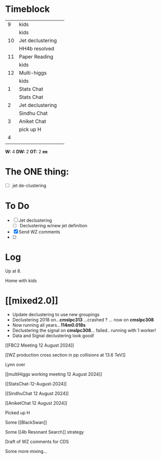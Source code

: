 # Timeblock

|     |                  |     |
| --- | ---------------- | --- |
| 9   | kids             |     |
|     | kids             |     |
| 10  | Jet declustering |     |
|     | HH4b resolved    |     |
| 11  | Paper Reading    |     |
|     | kids             |     |
| 12  | Multi-higgs      |     |
|     | kids             |     |
| 1   | Stats Chat       |     |
|     | Stats Chat       |     |
| 2   | Jet declustering |     |
|     | Sindhu Chat      |     |
| 3   | Aniket Chat      |     |
|     | pick up H        |     |
| 4   |                  |     |
|     |                  |     |

**W:**  4
**DW:** 2
**OT:** 2
 **~~ex~~**

# The ONE thing: 
- [ ] jet de-clustering


# To Do
- [ ] Jet declustering
	- [ ] Declustering w/new jet definition
- [x] Send WZ comments
- [ ] 


# Log

Up at 8. 

Home with kids

# [[mixed2.0]]
- Update declustering to use new groupings
- Declustering  2018 on...**cmslpc313** ...crashed ? ... now on **cmslpc308**
- Now running all years...**114m0.018s**
- Declustering the signal on **cmslpc308**... failed.. running with 1 worker!
- Data and Signal declustering look good!

[[FBC2 Meeting 12 August 2024]]

[[WZ production cross section in pp collisions at 13.6 TeV]]

Lynn over

[[multiHiggs working meeting 12 August 2024]]

[[StatsChat-12-August-2024]]

[[SindhuChat 12 August 2024]]

[[AniketChat 12 August 2024]]

Picked up H

Some [[BlackSwan]]

Some [[4b Resonant Search]] strategy

Draft of WZ comments for CDS

Some more mixing...





